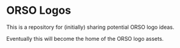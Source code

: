 # ORSO Logos

This is a repository for (initially) sharing potential ORSO logo ideas. 

Eventually this will become the home of the ORSO logo assets. 
